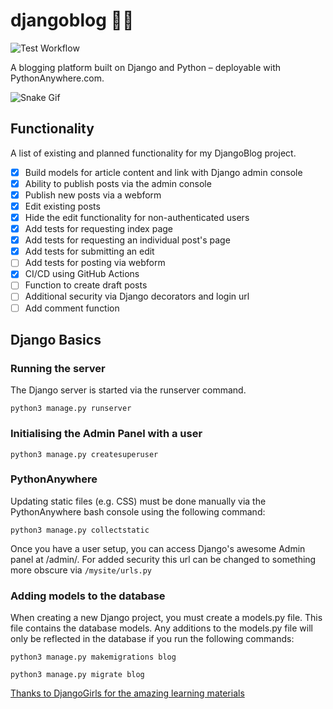 # djangoblog 👨‍💻

![Test Workflow](https://github.com/illegalbyte/djangoblog/actions/workflows/django.yml/badge.svg)

A blogging platform built on Django and Python – deployable with PythonAnywhere.com.

![Snake Gif](https://i0.wp.com/europeisnotdead.com/wp-content/uploads/2020/05/Czechia-European-Animal-Related-Idioms-Dráždit-hada-bosou-nohou.gif?fit=300%2C300&ssl=1)

## Functionality

A list of existing and planned functionality for my DjangoBlog project.

- [X] Build models for article content and link with Django admin console
- [X] Ability to publish posts via the admin console
- [X] Publish new posts via a webform
- [X] Edit existing posts
- [X] Hide the edit functionality for non-authenticated users
- [X] Add tests for requesting index page
- [X] Add tests for requesting an individual post's page
- [X] Add tests for submitting an edit
- [ ] Add tests for posting via webform
- [X] CI/CD using GitHub Actions
- [ ] Function to create draft posts
- [ ] Additional security via Django decorators and login url
- [ ] Add comment function

## Django Basics

### Running the server

The Django server is started via the runserver command.

```Shell
python3 manage.py runserver
```

### Initialising the Admin Panel with a user

```Shell
python3 manage.py createsuperuser
```

### PythonAnywhere

Updating static files (e.g. CSS) must be done manually via the PythonAnywhere bash console using the following command:

```Shell
python3 manage.py collectstatic
```

Once you have a user setup, you can access Django's awesome Admin panel at /admin/. For added security this url can be changed to something more obscure via ```/mysite/urls.py```

### Adding models to the database

When creating a new Django project, you must create a models.py file. This file contains the database models. Any additions to the models.py file will only be reflected in the database if you run the following commands:

```Shell
python3 manage.py makemigrations blog
```

```Shell
python3 manage.py migrate blog
```

[Thanks to DjangoGirls for the amazing learning materials](https://tutorial.djangogirls.org)
